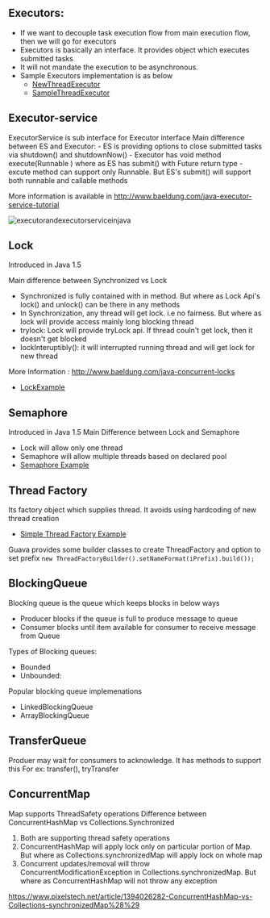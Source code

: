 ## Executors:
- If we want to decouple task execution flow from main execution flow, then we will go for executors
- Executors is basically an interface. It provides object which executes submitted tasks
- It will not mandate the execution to be asynchronous. 
- Sample Executors implementation is as below
    -  [NewThreadExecutor](./NewThreadExecutor.java)
    -  [SampleThreadExecutor](./SampleRunnableExecutor.java)
## Executor-service
ExecutorService is sub interface for Executor interface
Main difference between ES and Executor: 
    - ES is providing options to close submitted tasks via shutdown() and shutdownNow()
    - Executor has void method execute(Runnable ) where as ES has submit() with Future return type
    - excute method can support only Runnable. But ES's submit() will support both runnable and callable methods
   
 More information is available in 
 http://www.baeldung.com/java-executor-service-tutorial
 
![executorandexecutorserviceinjava](https://user-images.githubusercontent.com/24597513/46942853-159f6300-d023-11e8-958e-ef4538dbe03a.png)

## Lock 
 Introduced in Java 1.5 
 
 Main difference between Synchronized vs Lock
 - Synchronized is fully contained with in method. But where as Lock Api's lock() and unlock() can be there in any methods
 - In Synchronization, any thread will get lock. i.e no fairness. But where as lock will provide access mainly long blocking thread
 - trylock: Lock will provide tryLock api. If thread couln't get lock, then it doesn't get blocked
 - lockInteruptibly(): it will interrupted running thread and will get lock for new thread
 
 More Information : http://www.baeldung.com/java-concurrent-locks
 - [LockExample](./LockExample.java)
 
 ## Semaphore
 Introduced in Java 1.5 
 Main Difference between Lock and Semaphore 
 - Lock will allow only one thread
 - Semaphore will allow multiple threads based on declared pool
 - [Semaphore Example](./SemaphoreExample.java)
 
 ## Thread Factory
 Its factory object which supplies thread. It avoids using hardcoding of new thread creation
 - [Simple Thread Factory Example](./SimpleThreadFactory.java)
 
 Guava provides some builder classes to create ThreadFactory and option to set prefix 
 ` new ThreadFactoryBuilder().setNameFormat(iPrefix).build());  `

 
 ## BlockingQueue
 Blocking queue is the queue which keeps blocks in below ways
 - Producer blocks if the queue is full to produce message to queue
 - Consumer blocks until item available for consumer to receive message from Queue
 
 Types of Blocking queues:
 - Bounded
 - Unbounded: 
 
 Popular blocking queue implemenations 
 - LinkedBlockingQueue
 - ArrayBlockingQueue
 
 ## TransferQueue
 Produer may wait for consumers to acknowledge. It has methods to support this
 For ex: transfer(), tryTransfer
 
 ## ConcurrentMap
 Map supports ThreadSafety operations
 Difference between ConcurrentHashMap vs Collections.Synchronized
 1. Both are supporting thread safety operations
 2. ConcurrentHashMap will apply lock only on particular portion of Map. But where as Collections.synchronizedMap will apply
  lock on whole map
 3. Concurrent updates/removal will throw ConcurrentModificationException in Collections.synchronizedMap. 
 But where as ConcurrentHashMap will not throw any exception
 
 https://www.pixelstech.net/article/1394026282-ConcurrentHashMap-vs-Collections-synchronizedMap%28%29
 
 
 
 
 
 
